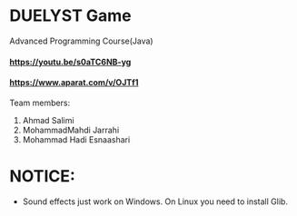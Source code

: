 # DUELYST Game
Advanced Programming Course(Java)

#### https://youtu.be/s0aTC6NB-yg
#### https://www.aparat.com/v/OJTf1

Team members:
1. Ahmad Salimi
2. MohammadMahdi Jarrahi
3. Mohammad Hadi Esnaashari



# NOTICE:
* Sound effects just work on Windows. On Linux you need to install Glib.
